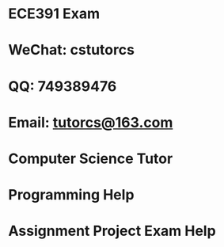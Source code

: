# ECE391 Exam 
# WeChat: cstutorcs

# QQ: 749389476

# Email: tutorcs@163.com

# Computer Science Tutor

# Programming Help

# Assignment Project Exam Help
